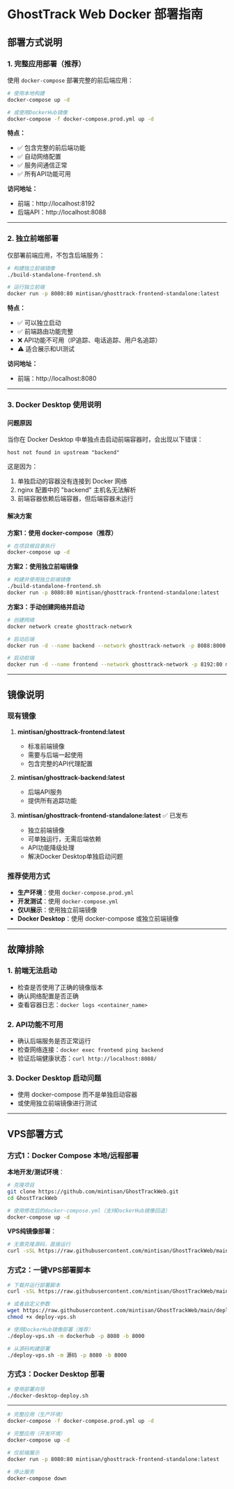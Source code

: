 # GhostTrack Web Docker 部署指南

## 部署方式说明

### 1. 完整应用部署（推荐）

使用 `docker-compose` 部署完整的前后端应用：

```bash
# 使用本地构建
docker-compose up -d

# 或使用DockerHub镜像
docker-compose -f docker-compose.prod.yml up -d
```

**特点：**
- ✅ 包含完整的前后端功能
- ✅ 自动网络配置
- ✅ 服务间通信正常
- ✅ 所有API功能可用

**访问地址：**
- 前端：http://localhost:8192
- 后端API：http://localhost:8088

---

### 2. 独立前端部署

仅部署前端应用，不包含后端服务：

```bash
# 构建独立前端镜像
./build-standalone-frontend.sh

# 运行独立前端
docker run -p 8080:80 mintisan/ghosttrack-frontend-standalone:latest
```

**特点：**
- ✅ 可以独立启动
- ✅ 前端路由功能完整
- ❌ API功能不可用（IP追踪、电话追踪、用户名追踪）
- ⚠️ 适合展示和UI测试

**访问地址：**
- 前端：http://localhost:8080

---

### 3. Docker Desktop 使用说明

#### 问题原因
当你在 Docker Desktop 中单独点击启动前端容器时，会出现以下错误：
```
host not found in upstream "backend"
```

这是因为：
1. 单独启动的容器没有连接到 Docker 网络
2. nginx 配置中的 "backend" 主机名无法解析
3. 前端容器依赖后端容器，但后端容器未运行

#### 解决方案

**方案1：使用 docker-compose（推荐）**
```bash
# 在项目根目录执行
docker-compose up -d
```

**方案2：使用独立前端镜像**
```bash
# 构建并使用独立前端镜像
./build-standalone-frontend.sh
docker run -p 8080:80 mintisan/ghosttrack-frontend-standalone:latest
```

**方案3：手动创建网络并启动**
```bash
# 创建网络
docker network create ghosttrack-network

# 启动后端
docker run -d --name backend --network ghosttrack-network -p 8088:8000 mintisan/ghosttrack-backend:latest

# 启动前端
docker run -d --name frontend --network ghosttrack-network -p 8192:80 mintisan/ghosttrack-frontend:latest
```

---

## 镜像说明

### 现有镜像

1. **mintisan/ghosttrack-frontend:latest**
   - 标准前端镜像
   - 需要与后端一起使用
   - 包含完整的API代理配置

2. **mintisan/ghosttrack-backend:latest**
   - 后端API服务
   - 提供所有追踪功能

3. **mintisan/ghosttrack-frontend-standalone:latest** ✅ 已发布
   - 独立前端镜像
   - 可单独运行，无需后端依赖
   - API功能降级处理
   - 解决Docker Desktop单独启动问题

### 推荐使用方式

- **生产环境**：使用 `docker-compose.prod.yml`
- **开发测试**：使用 `docker-compose.yml`
- **仅UI展示**：使用独立前端镜像
- **Docker Desktop**：使用 docker-compose 或独立前端镜像

---

## 故障排除

### 1. 前端无法启动
- 检查是否使用了正确的镜像版本
- 确认网络配置是否正确
- 查看容器日志：`docker logs <container_name>`

### 2. API功能不可用
- 确认后端服务是否正常运行
- 检查网络连接：`docker exec frontend ping backend`
- 验证后端健康状态：`curl http://localhost:8088/`

### 3. Docker Desktop 启动问题
- 使用 docker-compose 而不是单独启动容器
- 或使用独立前端镜像进行测试

---

## VPS部署方式

### 方式1：Docker Compose 本地/远程部署

**本地开发/测试环境**：
```bash
# 克隆项目
git clone https://github.com/mintisan/GhostTrackWeb.git
cd GhostTrackWeb

# 使用修改后的docker-compose.yml（支持DockerHub镜像回退）
docker-compose up -d
```

**VPS纯镜像部署**：
```bash
# 无需克隆源码，直接运行
curl -sSL https://raw.githubusercontent.com/mintisan/GhostTrackWeb/main/vps-quick-deploy.sh | bash
```

### 方式2：一键VPS部署脚本

```bash
# 下载并运行部署脚本
curl -sSL https://raw.githubusercontent.com/mintisan/GhostTrackWeb/main/deploy-vps.sh | bash

# 或者自定义参数
wget https://raw.githubusercontent.com/mintisan/GhostTrackWeb/main/deploy-vps.sh
chmod +x deploy-vps.sh

# 使用DockerHub镜像部署（推荐）
./deploy-vps.sh -m dockerhub -p 8080 -b 8000

# 从源码构建部署
./deploy-vps.sh -m 源码 -p 8080 -b 8000
```

### 方式3：Docker Desktop 部署

```bash
# 使用部署向导
./docker-desktop-deploy.sh
```

---

```bash
# 完整应用（生产环境）
docker-compose -f docker-compose.prod.yml up -d

# 完整应用（开发环境）
docker-compose up -d

# 仅前端展示
docker run -p 8080:80 mintisan/ghosttrack-frontend-standalone:latest

# 停止服务
docker-compose down
```